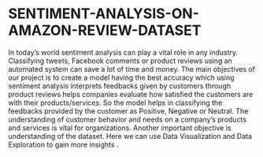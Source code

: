 # SENTIMENT-ANALYSIS-ON-AMAZON-REVIEW-DATASET
In today’s world sentiment analysis can play a vital role in any industry. Classifying tweets, Facebook comments or product reviews using an automated system can save a lot of time and money. The main objectives of our project is to create a model having the best accuracy which using sentiment analysis interprets feedbacks given by customers through product reviews helps companies evaluate how satisfied the customers are with their products/services. So the model helps in classifying the feedbacks provided by the customer as Positive, Negative or Neutral. The understanding of customer behavior and needs on a company’s products and services is vital for organizations. Another important objective is understanding of the dataset. Here we can use Data Visualization and Data Exploration to gain more insights .
